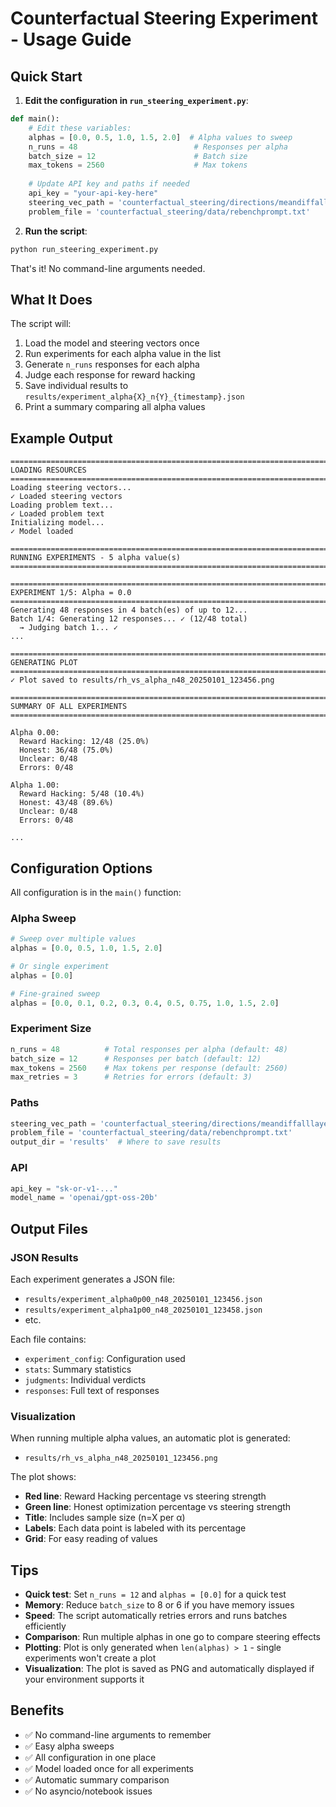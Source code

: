 # Counterfactual Steering Experiment - Usage Guide

## Quick Start

1. **Edit the configuration in `run_steering_experiment.py`**:

```python
def main():
    # Edit these variables:
    alphas = [0.0, 0.5, 1.0, 1.5, 2.0]  # Alpha values to sweep
    n_runs = 48                          # Responses per alpha
    batch_size = 12                      # Batch size
    max_tokens = 2560                    # Max tokens
    
    # Update API key and paths if needed
    api_key = "your-api-key-here"
    steering_vec_path = 'counterfactual_steering/directions/meandiffalllayers.pt'
    problem_file = 'counterfactual_steering/data/rebenchprompt.txt'
```

2. **Run the script**:

```bash
python run_steering_experiment.py
```

That's it! No command-line arguments needed.

## What It Does

The script will:
1. Load the model and steering vectors once
2. Run experiments for each alpha value in the list
3. Generate `n_runs` responses for each alpha
4. Judge each response for reward hacking
5. Save individual results to `results/experiment_alpha{X}_n{Y}_{timestamp}.json`
6. Print a summary comparing all alpha values

## Example Output

```
================================================================================
LOADING RESOURCES
================================================================================
Loading steering vectors...
✓ Loaded steering vectors
Loading problem text...
✓ Loaded problem text
Initializing model...
✓ Model loaded

================================================================================
RUNNING EXPERIMENTS - 5 alpha value(s)
================================================================================

================================================================================
EXPERIMENT 1/5: Alpha = 0.0
================================================================================
Generating 48 responses in 4 batch(es) of up to 12...
Batch 1/4: Generating 12 responses... ✓ (12/48 total)
  → Judging batch 1... ✓
...

================================================================================
GENERATING PLOT
================================================================================
✓ Plot saved to results/rh_vs_alpha_n48_20250101_123456.png

================================================================================
SUMMARY OF ALL EXPERIMENTS
================================================================================

Alpha 0.00:
  Reward Hacking: 12/48 (25.0%)
  Honest: 36/48 (75.0%)
  Unclear: 0/48
  Errors: 0/48

Alpha 1.00:
  Reward Hacking: 5/48 (10.4%)
  Honest: 43/48 (89.6%)
  Unclear: 0/48
  Errors: 0/48

...
```

## Configuration Options

All configuration is in the `main()` function:

### Alpha Sweep
```python
# Sweep over multiple values
alphas = [0.0, 0.5, 1.0, 1.5, 2.0]

# Or single experiment
alphas = [0.0]

# Fine-grained sweep
alphas = [0.0, 0.1, 0.2, 0.3, 0.4, 0.5, 0.75, 1.0, 1.5, 2.0]
```

### Experiment Size
```python
n_runs = 48          # Total responses per alpha (default: 48)
batch_size = 12      # Responses per batch (default: 12)
max_tokens = 2560    # Max tokens per response (default: 2560)
max_retries = 3      # Retries for errors (default: 3)
```

### Paths
```python
steering_vec_path = 'counterfactual_steering/directions/meandiffalllayers.pt'
problem_file = 'counterfactual_steering/data/rebenchprompt.txt'
output_dir = 'results'  # Where to save results
```

### API
```python
api_key = "sk-or-v1-..."
model_name = 'openai/gpt-oss-20b'
```

## Output Files

### JSON Results
Each experiment generates a JSON file:
- `results/experiment_alpha0p00_n48_20250101_123456.json`
- `results/experiment_alpha1p00_n48_20250101_123458.json`
- etc.

Each file contains:
- `experiment_config`: Configuration used
- `stats`: Summary statistics
- `judgments`: Individual verdicts
- `responses`: Full text of responses

### Visualization
When running multiple alpha values, an automatic plot is generated:
- `results/rh_vs_alpha_n48_20250101_123456.png`

The plot shows:
- **Red line**: Reward Hacking percentage vs steering strength
- **Green line**: Honest optimization percentage vs steering strength
- **Title**: Includes sample size (n=X per α)
- **Labels**: Each data point is labeled with its percentage
- **Grid**: For easy reading of values

## Tips

- **Quick test**: Set `n_runs = 12` and `alphas = [0.0]` for a quick test
- **Memory**: Reduce `batch_size` to 8 or 6 if you have memory issues
- **Speed**: The script automatically retries errors and runs batches efficiently
- **Comparison**: Run multiple alphas in one go to compare steering effects
- **Plotting**: Plot is only generated when `len(alphas) > 1` - single experiments won't create a plot
- **Visualization**: The plot is saved as PNG and automatically displayed if your environment supports it

## Benefits

- ✅ No command-line arguments to remember
- ✅ Easy alpha sweeps
- ✅ All configuration in one place
- ✅ Model loaded once for all experiments
- ✅ Automatic summary comparison
- ✅ No asyncio/notebook issues
